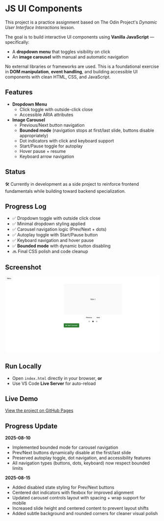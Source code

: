 # JS UI Components

This project is a practice assignment based on The Odin Project's *Dynamic User Interface Interactions* lesson.

The goal is to build interactive UI components using **Vanilla JavaScript** — specifically:
- A **dropdown menu** that toggles visibility on click
- An **image carousel** with manual and automatic navigation

No external libraries or frameworks are used. This is a foundational exercise in **DOM manipulation**, **event handling**, and building accessible UI components with clean HTML, CSS, and JavaScript.

## Features

- **Dropdown Menu**
  - Click toggle with outside-click close
  - Accessible ARIA attributes
- **Image Carousel**
  - Previous/Next button navigation
  - **Bounded mode** (navigation stops at first/last slide, buttons disable appropriately)
  - Dot indicators with click and keyboard support
  - Start/Pause toggle for autoplay
  - Hover pause + resume
  - Keyboard arrow navigation

## Status

🛠️ Currently in development as a side project to reinforce frontend fundamentals while building toward backend specialization.

## Progress Log

- ✅ Dropdown toggle with outside click close
- ✅ Minimal dropdown styling applied
- ✅ Carousel navigation logic (Prev/Next + dots)
- ✅ Autoplay toggle with Start/Pause button
- ✅ Keyboard navigation and hover pause
- ✅ **Bounded mode** with dynamic button disabling
- 🔜 Final CSS polish and code cleanup




## Screenshot
![UI Components Preview](assets/screenshot.png)


## Run Locally
- Open `index.html` directly in your browser, **or**
- Use VS Code **Live Server** for auto-reload


 ## Live Demo
[View the project on GitHub Pages](https://cmac41691.github.io/js-ui-components/)


## Progress Update

**2025-08-10**  
- Implemented bounded mode for carousel navigation  
- Prev/Next buttons dynamically disable at the first/last slide  
- Preserved autoplay toggle, dot navigation, and accessibility features  
- All navigation types (buttons, dots, keyboard) now respect bounded limits  

**2025-08-15**  
- Added disabled state styling for Prev/Next buttons  
- Centered dot indicators with flexbox for improved alignment  
- Updated carousel controls layout with spacing + wrap support for mobile  
- Increased slide height and centered content to prevent layout shifts  
- Added subtle background and rounded corners for cleaner visual polish  
